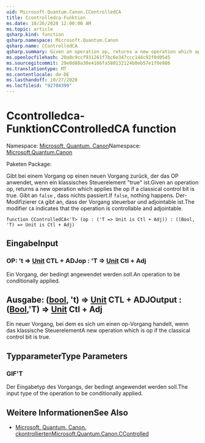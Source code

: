 ```yaml
---
uid: Microsoft.Quantum.Canon.CControlledCA
title: Ccontrolledca-Funktion
ms.date: 10/26/2020 12:00:00 AM
ms.topic: article
qsharp.kind: function
qsharp.namespace: Microsoft.Quantum.Canon
qsharp.name: CControlledCA
qsharp.summary: Given an operation op, returns a new operation which applies the op if a classical control bit is true. If `false`, nothing happens. The modifier `CA` indicates that the operation is controllable and adjointable.
ms.openlocfilehash: 20a8c9ccf931261f7bc6e347ccc144c92f0d0545
ms.sourcegitcommit: 29e0d88a30e4166fa580132124b0eb57e1f0e986
ms.translationtype: MT
ms.contentlocale: de-DE
ms.lasthandoff: 10/27/2020
ms.locfileid: "92704399"
---
```

# <a name="ccontrolledca-function"></a><span data-ttu-id="2a27e-102">Ccontrolledca-Funktion</span><span class="sxs-lookup"><span data-stu-id="2a27e-102">CControlledCA function</span></span>

<span data-ttu-id="2a27e-103">Namespace: [Microsoft. Quantum. Canon](xref:Microsoft.Quantum.Canon)</span><span class="sxs-lookup"><span data-stu-id="2a27e-103">Namespace: [Microsoft.Quantum.Canon](xref:Microsoft.Quantum.Canon)</span></span>

<span data-ttu-id="2a27e-104">Paketen [](https://nuget.org/packages/)</span><span class="sxs-lookup"><span data-stu-id="2a27e-104">Package: [](https://nuget.org/packages/)</span></span>


<span data-ttu-id="2a27e-105">Gibt bei einem Vorgang op einen neuen Vorgang zurück, der das OP anwendet, wenn ein klassisches Steuerelement "true" ist.</span><span class="sxs-lookup"><span data-stu-id="2a27e-105">Given an operation op, returns a new operation which applies the op if a classical control bit is true.</span></span> <span data-ttu-id="2a27e-106">Gibt an `false` , dass nichts passiert.</span><span class="sxs-lookup"><span data-stu-id="2a27e-106">If `false`, nothing happens.</span></span>
<span data-ttu-id="2a27e-107">Der-Modifizierer `CA` gibt an, dass der Vorgang steuerbar und adjointable ist.</span><span class="sxs-lookup"><span data-stu-id="2a27e-107">The modifier `CA` indicates that the operation is controllable and adjointable.</span></span>

```qsharp
function CControlledCA<'T> (op : ('T => Unit is Ctl + Adj)) : ((Bool, 'T) => Unit is Ctl + Adj)
```


## <a name="input"></a><span data-ttu-id="2a27e-108">Eingabe</span><span class="sxs-lookup"><span data-stu-id="2a27e-108">Input</span></span>

### <a name="op--t--unit-ctl--adj"></a><span data-ttu-id="2a27e-109">OP: 't => [Unit](xref:microsoft.quantum.lang-ref.unit) CTL + ADJ</span><span class="sxs-lookup"><span data-stu-id="2a27e-109">op : 'T => [Unit](xref:microsoft.quantum.lang-ref.unit) Ctl + Adj</span></span>

<span data-ttu-id="2a27e-110">Ein Vorgang, der bedingt angewendet werden soll.</span><span class="sxs-lookup"><span data-stu-id="2a27e-110">An operation to be conditionally applied.</span></span>



## <a name="output--boolt--unit-ctl--adj"></a><span data-ttu-id="2a27e-111">Ausgabe: ([bool](xref:microsoft.quantum.lang-ref.bool), 't) => [Unit](xref:microsoft.quantum.lang-ref.unit) CTL + ADJ</span><span class="sxs-lookup"><span data-stu-id="2a27e-111">Output : ([Bool](xref:microsoft.quantum.lang-ref.bool),'T) => [Unit](xref:microsoft.quantum.lang-ref.unit) Ctl + Adj</span></span>

<span data-ttu-id="2a27e-112">Ein neuer Vorgang, bei dem es sich um einen op-Vorgang handelt, wenn das klassische Steuerelement</span><span class="sxs-lookup"><span data-stu-id="2a27e-112">A new operation which is op if the classical control bit is true.</span></span>

## <a name="type-parameters"></a><span data-ttu-id="2a27e-113">Typparameter</span><span class="sxs-lookup"><span data-stu-id="2a27e-113">Type Parameters</span></span>

### <a name="t"></a><span data-ttu-id="2a27e-114">GIF</span><span class="sxs-lookup"><span data-stu-id="2a27e-114">'T</span></span>

<span data-ttu-id="2a27e-115">Der Eingabetyp des Vorgangs, der bedingt angewendet werden soll.</span><span class="sxs-lookup"><span data-stu-id="2a27e-115">The input type of the operation to be conditionally applied.</span></span>

## <a name="see-also"></a><span data-ttu-id="2a27e-116">Weitere Informationen</span><span class="sxs-lookup"><span data-stu-id="2a27e-116">See Also</span></span>

- [<span data-ttu-id="2a27e-117">Microsoft. Quantum. Canon. ckontrollierten</span><span class="sxs-lookup"><span data-stu-id="2a27e-117">Microsoft.Quantum.Canon.CControlled</span></span>](xref:Microsoft.Quantum.Canon.CControlled)